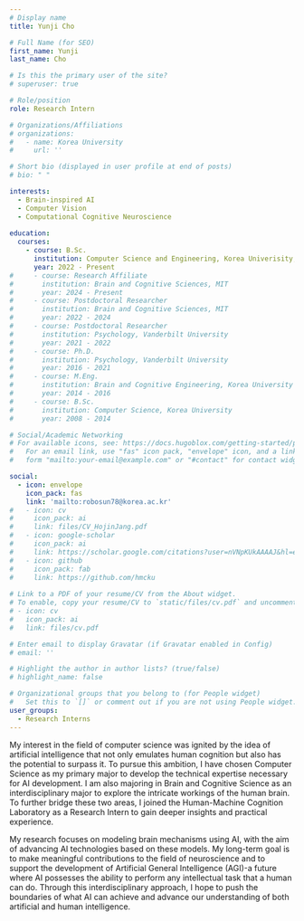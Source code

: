 ```yaml
---
# Display name
title: Yunji Cho

# Full Name (for SEO)
first_name: Yunji
last_name: Cho

# Is this the primary user of the site?
# superuser: true

# Role/position
role: Research Intern

# Organizations/Affiliations
# organizations:
#   - name: Korea University
#     url: ''

# Short bio (displayed in user profile at end of posts)
# bio: " "

interests:
  - Brain-inspired AI
  - Computer Vision
  - Computational Cognitive Neuroscience
    
education:
  courses:
    - course: B.Sc.
      institution: Computer Science and Engineering, Korea Univerisity, Brain and Cognitive Sciences, Korea University
      year: 2022 - Present
#     - course: Research Affiliate
#       institution: Brain and Cognitive Sciences, MIT
#       year: 2024 - Present
#     - course: Postdoctoral Researcher
#       institution: Brain and Cognitive Sciences, MIT
#       year: 2022 - 2024
#     - course: Postdoctoral Researcher
#       institution: Psychology, Vanderbilt University
#       year: 2021 - 2022
#     - course: Ph.D. 
#       institution: Psychology, Vanderbilt University
#       year: 2016 - 2021
#     - course: M.Eng. 
#       institution: Brain and Cognitive Engineering, Korea University
#       year: 2014 - 2016
#     - course: B.Sc.
#       institution: Computer Science, Korea University
#       year: 2008 - 2014

# Social/Academic Networking
# For available icons, see: https://docs.hugoblox.com/getting-started/page-builder/#icons
#   For an email link, use "fas" icon pack, "envelope" icon, and a link in the
#   form "mailto:your-email@example.com" or "#contact" for contact widget.

social:
  - icon: envelope
    icon_pack: fas
    link: 'mailto:robosun78@korea.ac.kr' 
#   - icon: cv
#     icon_pack: ai
#     link: files/CV_HojinJang.pdf
#   - icon: google-scholar
#     icon_pack: ai
#     link: https://scholar.google.com/citations?user=nVNpKUkAAAAJ&hl=en
#   - icon: github
#     icon_pack: fab
#     link: https://github.com/hmcku
  
# Link to a PDF of your resume/CV from the About widget.
# To enable, copy your resume/CV to `static/files/cv.pdf` and uncomment the lines below.
# - icon: cv
#   icon_pack: ai
#   link: files/cv.pdf

# Enter email to display Gravatar (if Gravatar enabled in Config)
# email: ''

# Highlight the author in author lists? (true/false)
# highlight_name: false

# Organizational groups that you belong to (for People widget)
#   Set this to `[]` or comment out if you are not using People widget.
user_groups:
  - Research Interns
---
```


My interest in the field of computer science was ignited by the idea of artificial intelligence that not only emulates human cognition but also has the potential to surpass it. To pursue this ambition, I have chosen Computer Science as my primary major to develop the technical expertise necessary for AI development. I am also majoring in Brain and Cognitive Science as an interdisciplinary major to explore the intricate workings of the human brain. To further bridge these two areas, I joined the Human-Machine Cognition Laboratory as a Research Intern to gain deeper insights and practical experience. 

My research focuses on modeling brain mechanisms using AI, with the aim of advancing AI technologies based on these models. My long-term goal is to make meaningful contributions to the field of neuroscience and to support the development of Artificial General Intelligence (AGI)-a future where AI possesses the ability to perform any intellectual task that a human can do. Through this interdisciplinary approach, I hope to push the boundaries of what AI can achieve and advance our understanding of both artificial and human intelligence.